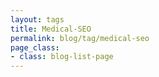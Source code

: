 ```yaml
---
layout: tags
title: Medical-SEO
permalink: blog/tag/medical-seo
page_class:
- class: blog-list-page
---
```

